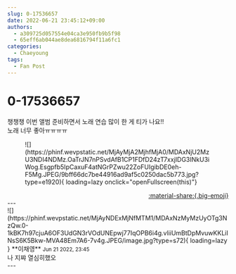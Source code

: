 ```yaml
---
slug: 0-17536657
date: 2022-06-21 23:45:12+09:00
authors:
  - a309725d057554e04ca3e950fb9b5f98
  - 65eff6ab044ae8dea6816794f11a6fc1
categories:
  - Chaeyoung
tags:
  - Fan Post
---
```


# 0-17536657

<div class="post-container" markdown="1">
<div class="content-container md-sidebar__scrollwrap" markdown="1">

챙챙챙 이번 앨범 준비하면서 노래 연습 많이 한 게 티가 나요‼️<br>노래 너무 좋아ㅠㅠㅠㅠ
<figure markdown="1">
![](https://phinf.wevpstatic.net/MjAyMjA2MjhfMjA0/MDAxNjU2MzU3NDI4NDMz.OaTrJN7nPSvdAfB1CP1FDfD24zT7xxjIDG3INkU3iWog.Esgpfb5IpCaxuF4atNGrPZwu22ZoFUIgibDE0eh-F5Mg.JPEG/9bff66dc7be44916ad9af5c0250dac5b773.jpg?type=e1920){ loading=lazy onclick="openFullscreen(this)"}
</figure>


</div>
</div>

<div style="text-align: right;" markdown="1">
<a href="https://weverse.io/fromis9/fanpost/0-17536657" style="text-align: right;">:material-share:{.big-emoji}</a>
</div>
---

<div class="comments-container md-sidebar__scrollwrap" markdown="1">
<div class="comment" markdown="1">
<div class='id-container' markdown="1">
![](https://phinf.wevpstatic.net/MjAyNDExMjNfMTM1/MDAxNzMyMzUyOTg3NzQw.0-1kBK7h97cjuA6OF3UdGN3rVOdUNEpwj77IqOPB6i4g.vliiUmBtDpMvuwKKLiINsS6K5Bkw-MVA48Em7A6-7v4g.JPEG/image.jpg?type=s72){ loading=lazy }
**<span class="artist">이채영</span>** <small>Jun 21 2022, 23:45</small><br>
</div>
<div class='comment-body' markdown="1">
나 지쨔 열심히했오
</div>
</div>
</div>
---
